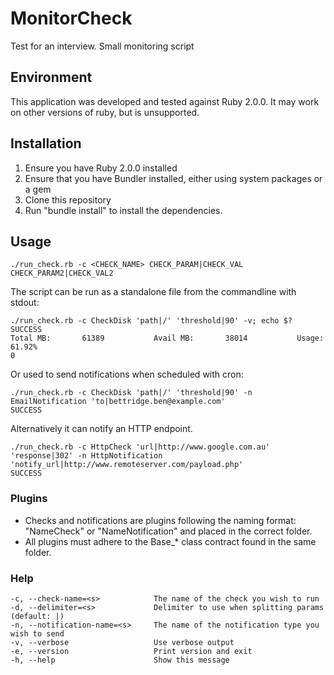 # MonitorCheck
Test for an interview. Small monitoring script

## Environment

This application was developed and tested against Ruby 2.0.0. It may work on other versions of ruby, but is unsupported.

## Installation
1. Ensure you have Ruby 2.0.0 installed
2. Ensure that you have Bundler installed, either using system packages or a gem
3. Clone this repository
4. Run "bundle install" to install the dependencies.

## Usage
    ./run_check.rb -c <CHECK_NAME> CHECK_PARAM|CHECK_VAL CHECK_PARAM2|CHECK_VAL2

The script can be run as a standalone file from the commandline with stdout:

    ./run_check.rb -c CheckDisk 'path|/' 'threshold|90' -v; echo $?
    SUCCESS
    Total MB:       61389           Avail MB:       38014           Usage:  61.92%
    0

Or used to send notifications when scheduled with cron:
    
    ./run_check.rb -c CheckDisk 'path|/' 'threshold|90' -n EmailNotification 'to|bettridge.ben@example.com'
    SUCCESS

Alternatively it can notify an HTTP endpoint.

    ./run_check.rb -c HttpCheck 'url|http://www.google.com.au' 'response|302' -n HttpNotification 'notify_url|http://www.remoteserver.com/payload.php'
    SUCCESS

### Plugins
* Checks and notifications are plugins following the naming format: "NameCheck" or "NameNotification" and placed in the correct folder.
* All plugins must adhere to the Base_* class contract found in the same folder.

### Help
    -c, --check-name=<s>            The name of the check you wish to run
    -d, --delimiter=<s>             Delimiter to use when splitting params (default: |)
    -n, --notification-name=<s>     The name of the notification type you wish to send
    -v, --verbose                   Use verbose output
    -e, --version                   Print version and exit
    -h, --help                      Show this message
